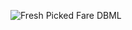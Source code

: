 ![Fresh Picked Fare DBML](https://github.com/wastech/nestjs-ecommerce-API/assets/56930241/e4ae6509-d50c-4226-87d4-64b992594ef7)
